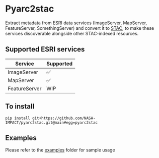 # Pyarc2stac

Extract metadata from ESRI data services (ImageServer, MapServer, FeatureServer, SomethingServer) and convert it to [STAC](https://stacspec.org/), 
to make these services discoverable alongside other STAC-indexed resources.

## Supported ESRI services

| Service | Supported |
|---|---|
| ImageServer | ✅ |
| MapServer | ✅ |
| FeatureServer | WIP |

## To install
```shell
pip install git+https://github.com/NASA-IMPACT/pyarc2stac.git@main#egg=pyarc2stac
```
## Examples
Please refer to the [examples](./examples) folder for sample usage
